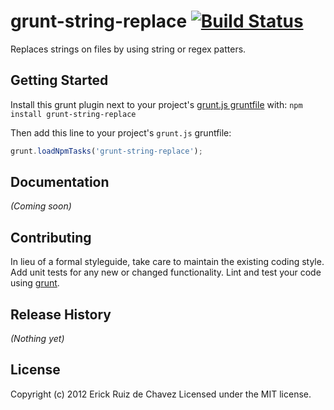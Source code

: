 # grunt-string-replace [![Build Status](https://secure.travis-ci.org/erickrdch/grunt-string-replace.png?branch=master)](https://travis-ci.org/erickrdch/grunt-string-replace)

Replaces strings on files by using string or regex patters.

## Getting Started
Install this grunt plugin next to your project's [grunt.js gruntfile][getting_started] with: `npm install grunt-string-replace`

Then add this line to your project's `grunt.js` gruntfile:

```javascript
grunt.loadNpmTasks('grunt-string-replace');
```

[grunt]: http://gruntjs.com/
[getting_started]: https://github.com/gruntjs/grunt/blob/master/docs/getting_started.md

## Documentation
_(Coming soon)_

## Contributing
In lieu of a formal styleguide, take care to maintain the existing coding style. Add unit tests for any new or changed functionality. Lint and test your code using [grunt][grunt].

## Release History
_(Nothing yet)_

## License
Copyright (c) 2012 Erick Ruiz de Chavez
Licensed under the MIT license.
